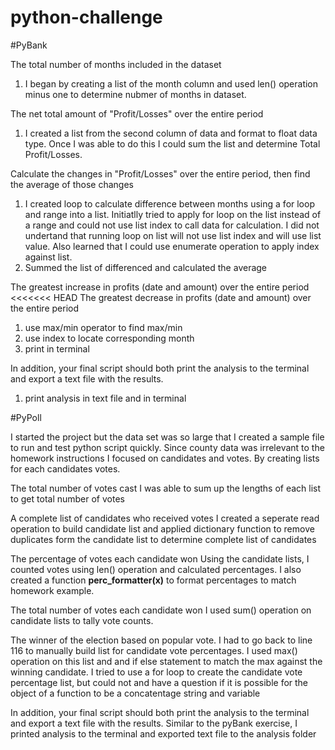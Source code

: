 # python-challenge

#PyBank

The total number of months included in the dataset
1) I began by creating a list of the month column and used len() operation minus one to determine nubmer of months in dataset.


The net total amount of "Profit/Losses" over the entire period
1) I created a list from the second column of data and format to float data type.  Once I was able to do this I could sum the list and determine Total Profit/Losses.


Calculate the changes in "Profit/Losses" over the entire period, then find the average of those changes
1) I created loop to calculate difference between months using a for loop and range into a list.  Initiatlly tried to apply for loop on the list instead of a range and could not use list index to call data for calculation.  I did not undertand that running loop on list will not use list index and will use list value.  Also learned that I could use enumerate operation to apply index against list.
2) Summed the list of differenced and calculated the average


The greatest increase in profits (date and amount) over the entire period
<<<<<<< HEAD
The greatest decrease in profits (date and amount) over the entire period
1) use max/min operator to find max/min
2) use index to locate corresponding month
3) print in terminal

In addition, your final script should both print the analysis to the terminal and export a text file with the results.
1) print analysis in text file and in terminal


#PyPoll


I started the project but the data set was so large that I created a sample file to run and test python script quickly.  Since county data was irrelevant to the homework instructions I focused on candidates and votes.  By creating lists for each candidates votes.  


The total number of votes cast
I was able to sum up the lengths of each list to get total number of votes


A complete list of candidates who received votes
I created a seperate read operation to build candidate list and applied dictionary function to remove duplicates form the candidate list to determine complete list of candidates


The percentage of votes each candidate won
Using the candidate lists, I counted votes using len() operation and calculated percentages.  I also created a function **perc_formatter(x)** to format percentages to match homework example.


The total number of votes each candidate won
I used sum() operation on candidate lists to tally vote counts.

The winner of the election based on popular vote.
I had to go back to line 116 to manually build list for candidate vote percentages.  I used max() operation on this list and and if else statement to match the max against the winning candidate.  I tried to use a for loop to create the candidate vote percentage list, but could not and have a question if it is possible for the object of a function to be a concatentage string and variable


In addition, your final script should both print the analysis to the terminal and export a text file with the results.
Similar to the pyBank exercise, I printed analysis to the terminal and exported text file to the analysis folder

